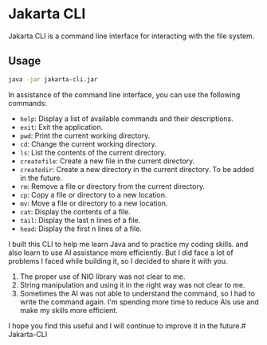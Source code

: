 # Jakarta CLI

Jakarta CLI is a command line interface for interacting with the file system.

## Usage

```bash
java -jar jakarta-cli.jar
``` 
In assistance of the command line interface, you can use the following commands:
- `help`: Display a list of available commands and their descriptions.
- `exit`: Exit the application.
- `pwd`: Print the current working directory.
- `cd`: Change the current working directory.
- `ls`: List the contents of the current directory.
- `createfile`: Create a new file in the current directory.
- `createdir`: Create a new directory in the current directory.
To be added in the future.
- `rm`: Remove a file or directory from the current directory.
- `cp`: Copy a file or directory to a new location.
- `mv`: Move a file or directory to a new location.
- `cat`: Display the contents of a file.
- `tail`: Display the last n lines of a file.
- `head`: Display the first n lines of a file.

I built this CLI to help me learn Java and to practice my coding skills.
and also learn to use AI assistance more efficiently. But I did face a lot of
problems I faced while building it, so I decided to share it with you.
1. The proper use of NIO library was not clear to me.
2. String manipulation and using it in the right way was not clear to me.
3. Sometimes the AI was not able to understand the command, so I had to write
the command again. I'm spending more time to reduce AIs use and make my skills more
efficient.

I hope you find this useful and I will continue to improve it in the future.# Jakarta-CLI
